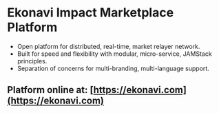# Ekonavi Impact Marketplace Platform
* Open platform for distributed, real-time, market relayer network.
* Built for speed and flexibility with modular, micro-service, JAMStack principles.
* Separation of concerns for multi-branding, multi-language support.

## Platform online at: [https://ekonavi.com](https://ekonavi.com)
